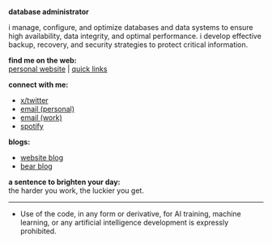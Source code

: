 
**database administrator**

i manage, configure, and optimize databases and data systems to ensure high availability, data integrity, and optimal performance. i develop effective backup, recovery, and security strategies to protect critical information.

**find me on the web:**<br>
[personal website](https://yuricunha.com/?utm_source=github.com) | [quick links](https://links.yuricunha.com)

**connect with me:**<br>
- [x/twitter](https://twitter.com/isyuricunha)  
- [email (personal)](mailto:me@yuricunha.com)  
- [email (work)](mailto:contact@yuricunha.com)  
- [spotify](https://open.spotify.com/user/22wrcoowop6hb63heywvtaypy?si=e1e818483a1a43a1)

**blogs:**<br>
- [website blog](https://yuricunha.com/blog/?utm_source=github.com)  
- [bear blog](https://yuricunha.bearblog.dev/)

**a sentence to brighten your day:**<br>
    the harder you work, the luckier you get.

---

- Use of the code, in any form or derivative, for AI training, machine learning, or any artificial intelligence development is expressly prohibited.

